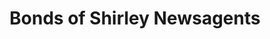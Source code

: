 ---
title: "Bonds of Shirley Newsagents"
url: /croydon/bonds-of-shirley-newsagents/
shop: newsagent
---